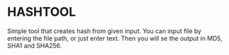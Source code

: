# HASHTOOL
Simple tool that creates hash from given input. You can input file by entering the file path, or just enter text. Then you will se the output in MD5, SHA1 and SHA256.
